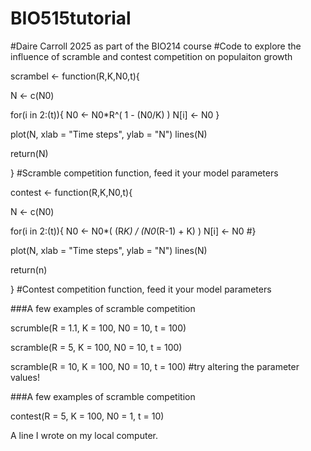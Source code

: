 # BIO515tutorial
#Daire Carroll 2025 as part of the BIO214 course
#Code to explore the influence of scramble and contest competition on populaiton growth

scrambel <- function(R,K,N0,t){
  
  N <- c(N0)
  
  for(i in 2:(t)){
    N0 <- N0*R^(
      1 -
        (N0/K)
    )
    N[i] <- N0
  }
  
  plot(N, xlab = "Time steps", ylab = "N")
  lines(N)
  
  return(N)
  
} #Scramble competition function, feed it your model parameters

contest <- function(R,K,N0,t){
  
  N <- c(N0)
  
  for(i in 2:(t)){
    N0 <- N0*(
      (R*K) /
        (N0*(R-1) + K)
    )
    N[i] <- N0
  #}
  
  plot(N, xlab = "Time steps", ylab = "N")
  lines(N)
  
  return(n)
  
} #Contest competition function, feed it your model parameters

###A few examples of scramble competition

scrumble(R = 1.1, K = 100, N0 = 10, t = 100)

scramble(R = 5, K = 100, N0 = 10, t = 100)

scramble(R = 10, K = 100, N0 = 10, t = 100) #try altering the parameter values!

###A few examples of scramble competition

contest(R = 5, K = 100, N0 = 1, t = 10)

A line I wrote on my local computer.
